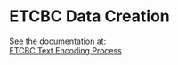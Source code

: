 # ETCBC Data Creation

See the documentation at:<br>
[ETCBC Text Encoding Process](http://www.codykingham.com/etcbc/datacreation.html)
